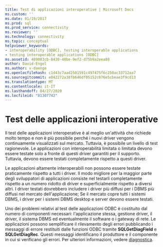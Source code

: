 ```yaml
---
title: Test di applicazioni interoperative | Microsoft Docs
ms.custom: ''
ms.date: 01/19/2017
ms.prod: sql
ms.prod_service: connectivity
ms.reviewer: ''
ms.technology: connectivity
ms.topic: conceptual
helpviewer_keywords:
- interoperability [ODBC], testing interoperable applications
- testing interoperable applications [ODBC]
ms.assetid: 489083cb-8430-40be-9ef2-d75b9a2eea88
author: David-Engel
ms.author: v-daenge
ms.openlocfilehash: c1d43c7aad2501591c497475f6c250ac33712aa7
ms.sourcegitcommit: e042272a38fb646df05152c676e5cbeae3f9cd13
ms.translationtype: MT
ms.contentlocale: it-IT
ms.lasthandoff: 04/27/2020
ms.locfileid: "81307742"
---
```

# <a name="testing-interoperable-applications"></a>Test delle applicazioni interoperative
Il test delle applicazioni interoperative è al meglio un'attività che richiede molto tempo e non è più possibile perché i nuovi driver vengono continuamente visualizzati sul mercato. Tuttavia, è possibile un livello di test ragionevole. Le applicazioni con interoperabilità limitata o limitata devono essere testate solo a fronte di questi driver garantiti per il supporto. Tuttavia, devono essere testati completamente rispetto a questi driver.  
  
 Le applicazioni altamente interoperabili non possono essere testate praticamente rispetto a tutti i driver. Il modo migliore per la maggior parte degli sviluppatori di applicazioni consiste nel testarli completamente rispetto a un numero ridotto di driver e superficialmente rispetto a diversi altri. I driver testati dovrebbero includere i driver più diffusi per i DBMS più diffusi nel mercato dell'applicazione; Se il mercato copre tutti i sistemi DBMS, i driver per i sistemi DBMS desktop e server devono essere testati.  
  
 Uno dei problemi relativi al test delle applicazioni ODBC è costituito dal numero di componenti necessari: l'applicazione stessa, gestione driver, il driver, il sistema DBMS ed eventualmente il software o i gateway di rete. Le applicazioni possono semplificare il rilevamento degli errori pubblicando i messaggi di errore restituiti dalle funzioni ODBC tramite **SQLGetDiagField** e **SQLGetDiagRec**. Questi messaggi identificano il produttore e il componente in cui si verificano gli errori. Per ulteriori informazioni, vedere [diagnostica](../../../odbc/reference/develop-app/diagnostics.md).
